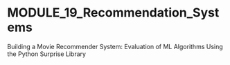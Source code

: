 # MODULE_19_Recommendation_Systems
Building a Movie Recommender System: Evaluation of ML Algorithms Using the Python Surprise Library
